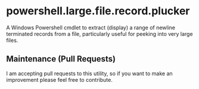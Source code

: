 # powershell.large.file.record.plucker
A Windows Powershell cmdlet to extract (display) a range of newline terminated records from a file, particularly useful for peeking into very large files.

## Maintenance (Pull Requests)
I am accepting pull requests to this utility, so if you want to make an improvement please feel free to contribute.
